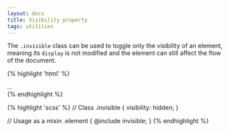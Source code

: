 ```yaml
---
layout: docs
title: Visibility property
tags: utilities
---
```


The `.invisible` class can be used to toggle only the visibility of an element, meaning its `display` is not modified and the element can still affect the flow of the document.

{% highlight 'html' %}
<div class="invisible">...</div>
{% endhighlight %}

{% highlight 'scss' %}
// Class
.invisible {
  visibility: hidden;
}

// Usage as a mixin
.element {
  @include invisible;
}
{% endhighlight %}
